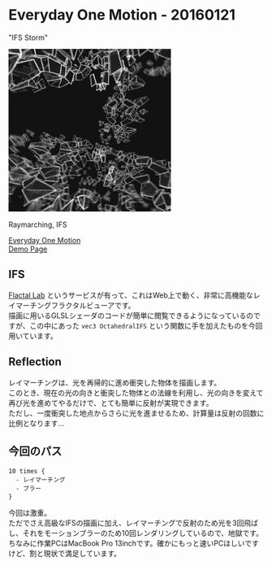 # Everyday One Motion - 20160121  

"IFS Storm"  

![](20160128.gif)  

Raymarching, IFS  

[Everyday One Motion](http://motions.work/motion/82)  
[Demo Page](http://fms-cat-eom.github.io/20160128/)  

## IFS

[Flactal Lab](http://hirnsohle.de/test/fractalLab/) というサービスが有って、これはWeb上で動く、非常に高機能なレイマーチングフラクタルビューアです。  
描画に用いるGLSLシェーダのコードが簡単に閲覧できるようになっているのですが、この中にあった `vec3 OctahedralIFS` という関数に手を加えたものを今回用いています。  

## Reflection

レイマーチングは、光を再帰的に進め衝突した物体を描画します。  
このとき、現在の光の向きと衝突した物体との法線を利用し、光の向きを変えて再び光を進めてやるだけで、とても簡単に反射が実現できます。  
ただし、一度衝突した地点からさらに光を進ませるため、計算量は反射の回数に比例となります…  

## 今回のパス
    10 times {
      - レイマーチング
      - ブラー
    }

今回は激重。  
ただでさえ高級なIFSの描画に加え、レイマーチングで反射のため光を3回飛ばし、それをモーションブラーのため10回レンダリングしているので、地獄です。  
ちなみに作業PCはMacBook Pro 13inchです。確かにもっと速いPCほしいですけど、割と現状で満足しています。  

